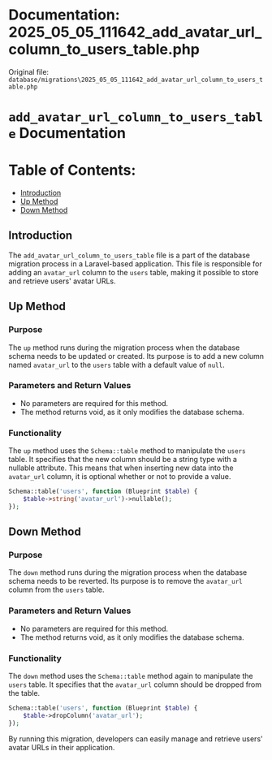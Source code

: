 # Documentation: 2025_05_05_111642_add_avatar_url_column_to_users_table.php

Original file: `database/migrations\2025_05_05_111642_add_avatar_url_column_to_users_table.php`

# `add_avatar_url_column_to_users_table` Documentation

Table of Contents:
=================
* [Introduction](#introduction)
* [Up Method](#up-method)
* [Down Method](#down-method)

Introduction
------------

The `add_avatar_url_column_to_users_table` file is a part of the database migration process in a Laravel-based application. This file is responsible for adding an `avatar_url` column to the `users` table, making it possible to store and retrieve users' avatar URLs.

Up Method
----------

### Purpose

The `up` method runs during the migration process when the database schema needs to be updated or created. Its purpose is to add a new column named `avatar_url` to the `users` table with a default value of `null`.

### Parameters and Return Values

* No parameters are required for this method.
* The method returns void, as it only modifies the database schema.

### Functionality

The `up` method uses the `Schema::table` method to manipulate the `users` table. It specifies that the new column should be a string type with a nullable attribute. This means that when inserting new data into the `avatar_url` column, it is optional whether or not to provide a value.

```php
Schema::table('users', function (Blueprint $table) {
    $table->string('avatar_url')->nullable();
});
```

Down Method
------------

### Purpose

The `down` method runs during the migration process when the database schema needs to be reverted. Its purpose is to remove the `avatar_url` column from the `users` table.

### Parameters and Return Values

* No parameters are required for this method.
* The method returns void, as it only modifies the database schema.

### Functionality

The `down` method uses the `Schema::table` method again to manipulate the `users` table. It specifies that the `avatar_url` column should be dropped from the table.

```php
Schema::table('users', function (Blueprint $table) {
    $table->dropColumn('avatar_url');
});
```

By running this migration, developers can easily manage and retrieve users' avatar URLs in their application.